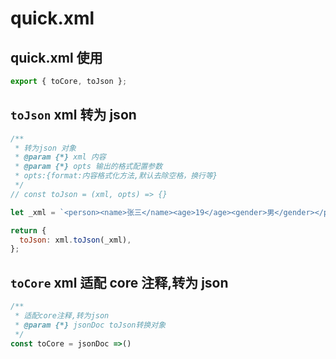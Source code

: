 # quick.xml

## quick.xml 使用

```js
export { toCore, toJson };
```

## `toJson` xml 转为 json

<CodeRun dll="xml"  editable>

```js
/**
 * 转为json 对象
 * @param {*} xml 内容
 * @param {*} opts 输出的格式配置参数
 * opts:{format:内容格式化方法,默认去除空格，换行等}
 */
// const toJson = (xml, opts) => {}

let _xml = `<person><name>张三</name><age>19</age><gender>男</gender></person>`;

return {
  toJson: xml.toJson(_xml),
};
```

</CodeRun>

## `toCore` xml 适配 core 注释,转为 json

```js
/**
 * 适配core注释,转为json
 * @param {*} jsonDoc toJson转换对象
 */
const toCore = jsonDoc =>()
```
